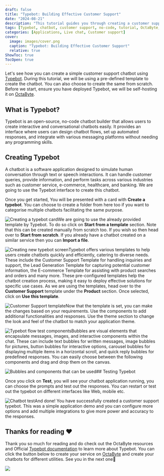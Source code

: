 ```yaml
---
draft: false
title: "Typebot: Building Effective Customer Support"
date: "2024-08-21"
description: "This tutorial guides you through creating a customer support chatbot using Typebot, a no-code, open-source chatbot builder. It covers the steps of using pre-configured templates, testing the chatbot, and customizing it to fit your needs, all hosted on OctaByte."
tags: [Typebot, chatbot, customer support, no-code, tutorial, OctaByte, template, chatbot design, testing, automation, lead generation, e-commerce]
categories: [Applications, Live chat, Customer support]
cover:
  image: images/cover.png
  caption: "Typebot: Building Effective Customer Support"
  relative: true
ShowToc: true
TocOpen: true
---
```



Let's see how you can create a simple customer support chatbot using [Typebot](https://octabyte.io/applications/live-chat/typebot). During this tutorial, we will be using a pre\-defined template to create the chatbot. You can also choose to create the same from scratch. Before we start, ensure you have deployed Typebot, we will be self\-hosting it on [OctaByte](https://octabyte.io/applications/live-chat/typebot).

## What is Typebot?

Typebot is an open\-source, no\-code chatbot builder that allows users to create interactive and conversational chatbots easily. It provides an interface where users can design chatbot flows, set up automated responses, and integrate with various messaging platforms without needing any programming skills.

## Creating Typebot

A chatbot is a software application designed to simulate human conversation through text or speech interactions. It can handle customer queries, provide information, and perform tasks across various industries such as customer service, e\-commerce, healthcare, and banking. We are going to use the Typebot interface to create this chatbot.

Once you get started, You will be presented with a card with **Create a typebot**. You can choose to create a folder from here too if you want to categorise multiple chatbots facilitating the same purpose.

![Creating a typebot card](images/Screenshot-2024-05-26-at-2.47.24-PM.jpg)We are going to use the already provided template by Typebot. To do so click on **Start from a template** section. Note that this can be created manually from scratch too. If you wish so then head over to **Start from scratch**. If you already have a chatbot created on a similar service then you can **Import a file**. 

![Creating new typebot screen](images/Screenshot-2024-05-26-at-2.47.32-PM.jpg)Typebot offers various templates to help users create chatbots quickly and efficiently, catering to diverse needs. These include the Customer Support Template for handling inquiries and support, the Lead Generation Template for capturing potential customer information, the E\-commerce Template for assisting with product searches and orders and many more. These pre\-configured templates help the chatbot creation process, making it easy to deploy effective solutions for specific use cases. As we are using the templates, head over to the **Customer Support** template under the **Product** section. Once selected, click on **Use this template**. 

![Customer Support template](images/Screenshot-2024-05-26-at-2.56.20-PM.jpg)Now that the template is set, you can make the changes based on your requirements. Use the components to add additional functionalities and responses. Use the theme section to change the look and feel of the chatbot to match your application theme.

![Typebot flow test components](images/Screenshot-2024-05-26-at-3.31.39-PM-1.jpg)Bubbles are visual elements that encapsulate messages, images, and interactive components within the chat. These can include text bubbles for written messages, image bubbles for pictures, button bubbles for interactive options, carousel bubbles for displaying multiple items in a horizontal scroll, and quick reply bubbles for predefined responses. You can easily choose between the following components and drag and drop them on the canvas.

![Bubbles and components that can be used](images/Screenshot-2024-05-26-at-3.31.47-PM.jpg)## Testing Typebot

Once you click on **Test**, you will see your chatbot application running, you can choose the prompts and test out the responses. You can restart or test out the typebot on different interfaces like Web, mobile etc.

![Chatbot test](images/Screenshot-2024-05-26-at-3.32.03-PM.jpg)And done! You have successfully created a customer support typebot. This was a simple application demo and you can configure more options and add multiple integrations to give more power and accuracy to the responses. 

## **Thanks for reading ❤️**

Thank you so much for reading and do check out the OctaByte resources and Official [Typebot documentation](https://docs.typebot.io/get-started/introduction?ref=blog.octabyte.io) to learn more about Typebot. You can click the button below to create your service on [OctaByte](https://octabyte.io/open-source/n8n?ref=blog.octabyte.io) and create your chatbots for different utilities. See you in the next one👋

[![](images/deploy-on-elestio-black.png)](https://octabyte.io/applications/live-chat/typebot)

